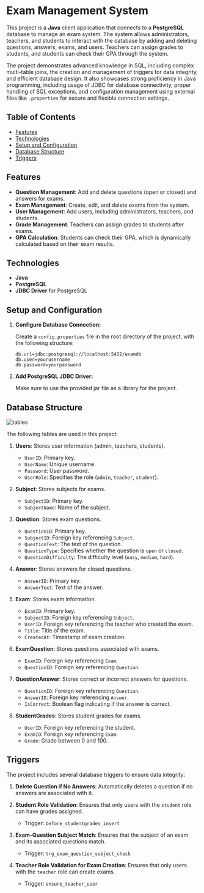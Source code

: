 # Exam Management System

This project is a **Java** client application that connects to a **PostgreSQL** database to manage an exam system. The system allows administrators, teachers, and students to interact with the database by adding and deleting questions, answers, exams, and users. Teachers can assign grades to students, and students can check their GPA through the system.

The project demonstrates advanced knowledge in SQL, including complex multi-table joins, the creation and management of triggers for data integrity, and efficient database design. It also showcases strong proficiency in Java programming, including usage of JDBC for database connectivity, proper handling of SQL exceptions, and configuration management using external files like `.properties` for secure and flexible connection settings.

## Table of Contents

- [Features](#features)
- [Technologies](#technologies)
- [Setup and Configuration](#setup-and-configuration)
- [Database Structure](#database-structure)
- [Triggers](#triggers)

## Features

- **Question Management**: Add and delete questions (open or closed) and answers for exams.
- **Exam Management**: Create, edit, and delete exams from the system.
- **User Management**: Add users, including administrators, teachers, and students.
- **Grade Management**: Teachers can assign grades to students after exams.
- **GPA Calculation**: Students can check their GPA, which is dynamically calculated based on their exam results.

## Technologies

- **Java**
- **PostgreSQL**
- **JDBC Driver** for PostgreSQL

## Setup and Configuration

1. **Configure Database Connection:**

   Create a `config.properties` file in the root directory of the project, with the following structure:
   ```properties
   db.url=jdbc:postgresql://localhost:5432/examdb
   db.user=yourusername
   db.password=yourpassword
   ```

2. **Add PostgreSQL JDBC Driver:**

   Make sure to use the provided jar file as a library for the project.

## Database Structure

![tables](https://github.com/user-attachments/assets/96bbd5cb-b7c3-44f2-b155-181bb9f57516)


The following tables are used in this project:

1. **Users**: Stores user information (admin, teachers, students).
   - `UserID`: Primary key.
   - `UserName`: Unique username.
   - `Password`: User password.
   - `UserRole`: Specifies the role (`admin`, `teacher`, `student`).

2. **Subject**: Stores subjects for exams.
   - `SubjectID`: Primary key.
   - `SubjectName`: Name of the subject.

3. **Question**: Stores exam questions.
   - `QuestionID`: Primary key.
   - `SubjectID`: Foreign key referencing `Subject`.
   - `QuestionText`: The text of the question.
   - `QuestionType`: Specifies whether the question is `open` or `closed`.
   - `QuestionDifficulty`: The difficulty level (`easy`, `medium`, `hard`).

4. **Answer**: Stores answers for closed questions.
   - `AnswerID`: Primary key.
   - `AnswerText`: Text of the answer.

5. **Exam**: Stores exam information.
   - `ExamID`: Primary key.
   - `SubjectID`: Foreign key referencing `Subject`.
   - `UserID`: Foreign key referencing the teacher who created the exam.
   - `Title`: Title of the exam.
   - `CreatedAt`: Timestamp of exam creation.

6. **ExamQuestion**: Stores questions associated with exams.
   - `ExamID`: Foreign key referencing `Exam`.
   - `QuestionID`: Foreign key referencing `Question`.

7. **QuestionAnswer**: Stores correct or incorrect answers for questions.
   - `QuestionID`: Foreign key referencing `Question`.
   - `AnswerID`: Foreign key referencing `Answer`.
   - `IsCorrect`: Boolean flag indicating if the answer is correct.

8. **StudentGrades**: Stores student grades for exams.
   - `UserID`: Foreign key referencing the student.
   - `ExamID`: Foreign key referencing `Exam`.
   - `Grade`: Grade between 0 and 100.

## Triggers

The project includes several database triggers to ensure data integrity:

1. **Delete Question if No Answers**: Automatically deletes a question if no answers are associated with it.
   
2. **Student Role Validation**: Ensures that only users with the `student` role can have grades assigned.
   - Trigger: `before_studentgrades_insert`

3. **Exam-Question Subject Match**: Ensures that the subject of an exam and its associated questions match.
   - Trigger: `trg_exam_question_subject_check`

4. **Teacher Role Validation for Exam Creation**: Ensures that only users with the `teacher` role can create exams.
   - Trigger: `ensure_teacher_user`
